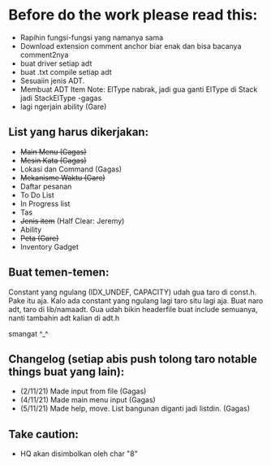 # **Before do the work please read this:**

- Rapihin fungsi-fungsi yang namanya sama
- Download extension comment anchor biar enak dan bisa bacanya comment2nya
- buat driver setiap adt
- buat .txt compile setiap adt
- Sesuaiin jenis ADT.
- Membuat ADT Item Note: ElType nabrak, jadi gua ganti ElType di Stack jadi StackElType -gagas
- lagi ngerjain ability (Gare)

## List yang harus dikerjakan:

- ~~Main Menu (Gagas)~~
- ~~Mesin Kata (Gagas)~~
- Lokasi dan Command (Gagas)
- ~~Mekanisme Waktu (Gare)~~
- Daftar pesanan
- To Do List
- In Progress list
- Tas
- ~~Jenis item~~ (Half Clear: Jeremy)
- Ability
- ~~Peta (Gare)~~
- Inventory Gadget

## **Buat temen-temen:**

Constant yang ngulang (IDX_UNDEF, CAPACITY) udah gua taro di const.h. Pake itu aja. Kalo ada constant yang ngulang lagi taro situ lagi aja.
Buat naro adt, taro di lib/namaadt.
Gua udah bikin headerfile buat include semuanya, nanti tambahin adt kalian di adt.h

smangat ^\_^

## **Changelog (setiap abis push tolong taro notable things buat yang lain):**

- (2/11/21) Made input from file (Gagas)
- (4/11/21) Made main menu input (Gagas)
- (5/11/21) Made help, move. List bangunan diganti jadi listdin. (Gagas)

## Take caution:

- HQ akan disimbolkan oleh char "8"
